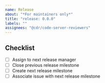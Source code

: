 ```yaml
---
name: Release
about: "*For maintainers only*"
title: "release: 0.0.0"
labels: ""
assignees: "@cdr/code-server-reviewers"
---
```


<!-- Maintainer: fill out the checklist -->

## Checklist
- [ ] Assign to next release manager
- [ ] Close previous release milestone
- [ ] Create next release milestone
- [ ] Associate issue with next release milestone
